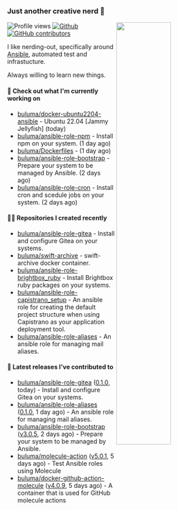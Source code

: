 ### Just another creative nerd 👋


![Profile views](https://gpvc.arturio.dev/buluma) <a href="https://gitstats.me/buluma">
  <img align="right" src="https://github-readme-stats.vercel.app/api?username=buluma&theme=gotham&show_icons=true" width="50%"/>
</a>
[![Github](https://img.shields.io/badge/-buluma-black?style=flat&labelColor=black&logo=github&logoColor=white&include_all_commits=true&count_private=true)](https://gitstats.me/buluma)
[![GitHub contributors](https://img.shields.io/github/contributors/buluma/badges.svg)](https://GitHub.com/buluma/badges/graphs/contributors/)

I like nerding-out, specifically around [Ansible](https://github.com/ansible/ansible), automated test and infrastucture.

Always willing to learn new things.

#### 👷 Check out what I'm currently working on

- [buluma/docker-ubuntu2204-ansible](https://github.com/buluma/docker-ubuntu2204-ansible) - Ubuntu 22.04 [Jammy Jellyfish] (today)
- [buluma/ansible-role-npm](https://github.com/buluma/ansible-role-npm) - Install npm on your system. (1 day ago)
- [buluma/Dockerfiles](https://github.com/buluma/Dockerfiles) -  (1 day ago)
- [buluma/ansible-role-bootstrap](https://github.com/buluma/ansible-role-bootstrap) - Prepare your system to be managed by Ansible. (2 days ago)
- [buluma/ansible-role-cron](https://github.com/buluma/ansible-role-cron) - Install cron and scedule jobs on your system. (2 days ago)

#### 👨‍💻 Repositories I created recently

- [buluma/ansible-role-gitea](https://github.com/buluma/ansible-role-gitea) - Install and configure Gitea on your systems.
- [buluma/swift-archive](https://github.com/buluma/swift-archive) - swift-archive docker container.
- [buluma/ansible-role-brightbox_ruby](https://github.com/buluma/ansible-role-brightbox_ruby) - Install Brightbox ruby packages on your systems.
- [buluma/ansible-role-capistrano_setup](https://github.com/buluma/ansible-role-capistrano_setup) - An ansible role for creating the default project structure when using Capistrano as your application deployment tool.
- [buluma/ansible-role-aliases](https://github.com/buluma/ansible-role-aliases) - An ansible role for managing mail aliases.

#### 🚀 Latest releases I've contributed to

- [buluma/ansible-role-gitea](https://github.com/buluma/ansible-role-gitea) ([0.1.0](https://github.com/buluma/ansible-role-gitea/releases/tag/0.1.0), today) - Install and configure Gitea on your systems.
- [buluma/ansible-role-aliases](https://github.com/buluma/ansible-role-aliases) ([0.1.0](https://github.com/buluma/ansible-role-aliases/releases/tag/0.1.0), 1 day ago) - An ansible role for managing mail aliases.
- [buluma/ansible-role-bootstrap](https://github.com/buluma/ansible-role-bootstrap) ([v3.0.5](https://github.com/buluma/ansible-role-bootstrap/releases/tag/v3.0.5), 2 days ago) - Prepare your system to be managed by Ansible.
- [buluma/molecule-action](https://github.com/buluma/molecule-action) ([v5.0.1](https://github.com/buluma/molecule-action/releases/tag/v5.0.1), 5 days ago) - Test Ansible roles using Molecule
- [buluma/docker-github-action-molecule](https://github.com/buluma/docker-github-action-molecule) ([v4.0.9](https://github.com/buluma/docker-github-action-molecule/releases/tag/v4.0.9), 5 days ago) - A container that is used for GitHub molecule actions


